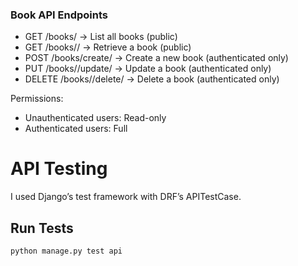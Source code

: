 ### Book API Endpoints

- GET /books/ → List all books (public)
- GET /books/<id>/ → Retrieve a book (public)
- POST /books/create/ → Create a new book (authenticated only)
- PUT /books/<id>/update/ → Update a book (authenticated only)
- DELETE /books/<id>/delete/ → Delete a book (authenticated only)

Permissions:
- Unauthenticated users: Read-only
- Authenticated users: Full 



# API Testing

I used Django’s test framework with DRF’s APITestCase.

## Run Tests
```bash
python manage.py test api


